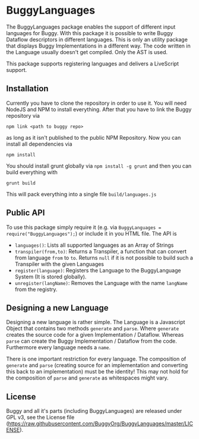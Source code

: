 # BuggyLanguages

The BuggyLanguages package enables the support of different input languages 
for Buggy. With this package it is possible to write Buggy Dataflow descriptors
in different languages. This is only an utility package that displays 
Buggy Implementations in a different way. The code written in the Language
usually doesn't get compiled. Only the AST is used.

This package supports registering languages and delivers a LiveScript support.

## Installation

Currently you have to clone the repository in order to use it. You will need
NodeJS and NPM to install everything. After that you have to link the Buggy 
repository via

```npm link <path to buggy repo>```

as long as it isn't published to the public NPM Repository. Now you can install
all dependencies via

```npm install```

You should install grunt globally via `npm install -g grunt` and then you can
build everything with

```grunt build```

This will pack everything into a single file `build/languages.js`


## Public API

To use this package simply require it (e.g. via `BuggyLanguages = require("BuggyLanguages");`)
or include it in you HTML file. The API is

* `languages()`: Lists all supported languages as an Array of Strings
* `transpiler(from,to)`: Returns a Transpiler, a function that can convert from
 language `from` to  `to`. Returns `null` if it is not possible to build such a 
 Transpiler with the given Languages
* `register(language)`: Registers the Language to the BuggyLanguage System
 (It is stored globally).
* `unregister(langName)`: Removes the Language with the name `langName` from the
 registry.

## Designing a new Language

Designing a new language is rather simple. The Language is a Javascript Object
that contains two methods `generate` and `parse`. Where `generate` creates the 
source code for a given Implementation / Dataflow. Whereas `parse` can create the
Buggy Implementation / Dataflow from the code. Furthermore every language needs
a `name`.

There is one important restriction for every language. The composition of
`generate` and `parse` (creating source for an implementation and converting this
 back to an implementation) must be the identity! This may not hold for the
composition of `parse` and `generate` as whitespaces might vary.

## License

Buggy and all it's parts (including BuggyLanguages) are released under GPL v3, 
see the License file (https://raw.githubusercontent.com/BuggyOrg/BuggyLanguages/master/LICENSE).
